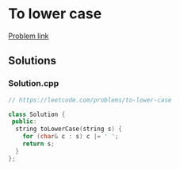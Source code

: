 # To lower case

[Problem link](https://leetcode.com/problems/to-lower-case)

## Solutions


### Solution.cpp
```cpp
// https://leetcode.com/problems/to-lower-case

class Solution {
 public:
  string toLowerCase(string s) {
    for (char& c : s) c |= ' ';
    return s;
  }
};
```